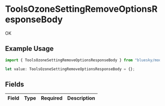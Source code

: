 # ToolsOzoneSettingRemoveOptionsResponseBody

OK

## Example Usage

```typescript
import { ToolsOzoneSettingRemoveOptionsResponseBody } from "bluesky/models/operations";

let value: ToolsOzoneSettingRemoveOptionsResponseBody = {};
```

## Fields

| Field       | Type        | Required    | Description |
| ----------- | ----------- | ----------- | ----------- |